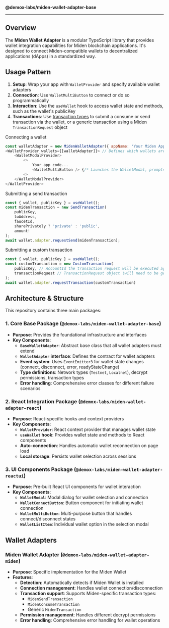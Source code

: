 **@demox-labs/miden-wallet-adapter-base**

***

## Overview

The **Miden Wallet Adapter** is a modular TypeScript library that provides wallet integration capabilities for Miden blockchain applications. It's designed to connect Miden-compatible wallets to decentralized applications (dApps) in a standardized way.

## Usage Pattern

1. **Setup**: Wrap your app with `WalletProvider` and specify available wallet adapters
2. **Connection**: Use `WalletMultiButton` to connect or do so programmatically
3. **Interaction**: Use the `useWallet` hook to access wallet state and methods, such as the wallet's publicKey
4. **Transactions**: Use [transaction types](https://github.com/demox-labs/miden-wallet-adapter/blob/main/packages/core/base/transaction.ts) to submit a consume or send transaction via the wallet, or a generic transaction using a Miden `TransactionRequest` object

Connecting a wallet
```js
const walletAdapter = new MidenWalletAdapter({ appName: 'Your Miden App', });
<WalletProvider wallets={[walletAdapter]}> // Defines which wallets are supported
    <WalletModalProvider>
        <>
            Your app code...
            <WalletMultiButton /> {/* Launches the WalletModal, prompts the user to connect their wallet */}
        <>
    </WalletModalProvider>
</WalletProvider>
```

Submitting a send transaction
```js
const { wallet, publicKey } = useWallet();
const midenTransaction = new SendTransaction(
    publicKey,
    toAddress,
    faucetId,
    sharePrivately ? 'private' : 'public',
    amount!
);
await wallet.adapter.requestSend(midenTransaction);
```

Submitting a custom transaction
```js
const { wallet, publicKey } = useWallet();
const customTransaction = new CustomTransaction(
    publicKey, // AccountId the transaction request will be executed against
    transactionRequest // TransactionRequest object (will need to be generated using the Miden Web SDK)
);
await wallet.adapter.requestTransaction(customTransaction)
```

## Architecture & Structure

This repository contains three main packages:

### 1. **Core Base Package** (`@demox-labs/miden-wallet-adapter-base`)
- **Purpose**: Provides the foundational infrastructure and interfaces
- **Key Components**:
  - **`BaseWalletAdapter`**: Abstract base class that all wallet adapters must extend
  - **`WalletAdapter` interface**: Defines the contract for wallet adapters
  - **Event system**: Uses `EventEmitter3` for wallet state changes (connect, disconnect, error, readyStateChange)
  - **Type definitions**: Network types (`Testnet`, `Localnet`), decrypt permissions, transaction types
  - **Error handling**: Comprehensive error classes for different failure scenarios

### 2. **React Integration Package** (`@demox-labs/miden-wallet-adapter-react`)
- **Purpose**: React-specific hooks and context providers
- **Key Components**:
  - **`WalletProvider`**: React context provider that manages wallet state
  - **`useWallet` hook**: Provides wallet state and methods to React components
  - **Auto-connection**: Handles automatic wallet reconnection on page load
  - **Local storage**: Persists wallet selection across sessions

### 3. **UI Components Package** (`@demox-labs/miden-wallet-adapter-reactui`)
- **Purpose**: Pre-built React UI components for wallet interaction
- **Key Components**:
  - **`WalletModal`**: Modal dialog for wallet selection and connection
  - **`WalletConnectButton`**: Button component for initiating wallet connection
  - **`WalletMultiButton`**: Multi-purpose button that handles connect/disconnect states
  - **`WalletListItem`**: Individual wallet option in the selection modal

## Wallet Adapters

### Miden Wallet Adapter (`@demox-labs/miden-wallet-adapter-miden`)
- **Purpose**: Specific implementation for the Miden Wallet
- **Features**:
  - **Detection**: Automatically detects if Miden Wallet is installed
  - **Connection management**: Handles wallet connection/disconnection
  - **Transaction support**: Supports Miden-specific transaction types:
    - `MidenSendTransaction`
    - `MidenConsumeTransaction`
    - Generic `MidenTransaction`
  - **Permission management**: Handles different decrypt permissions
  - **Error handling**: Comprehensive error handling for wallet operations
